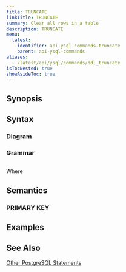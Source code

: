 ```yaml
---
title: TRUNCATE
linkTitle: TRUNCATE
summary: Clear all rows in a table
description: TRUNCATE
menu:
  latest:
    identifier: api-ysql-commands-truncate
    parent: api-ysql-commands
aliases:
  - /latest/api/ysql/commands/ddl_truncate
isTocNested: true
showAsideToc: true
---
```


## Synopsis

## Syntax

### Diagram 

### Grammar
```
```

Where

## Semantics

### PRIMARY KEY

## Examples

## See Also
[Other PostgreSQL Statements](..)
